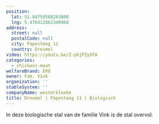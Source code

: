```yaml
---
position:
  lat: 51.84759588263808
  lng: 5.476412862340968
address:
  street: null
  postalCode: null
  city: Papesteeg 11
  country: Dreumel
video: https://youtu.be/Z-pbjPZyXFA
categories:
  - chickens-meat
welfareBrand: EKO
owner: Fam. Vink
organization: ''
stableSystem: ''
companyName: westerkloeke
title: Dreumel | Papesteeg 11 | Biologisch
---
```

In deze biologische stal van de familie Vink is de stal overvol.